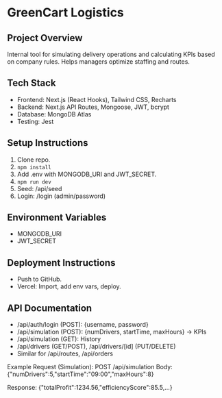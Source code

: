 # GreenCart Logistics

## Project Overview
Internal tool for simulating delivery operations and calculating KPIs based on company rules. Helps managers optimize staffing and routes.

## Tech Stack
- Frontend: Next.js (React Hooks), Tailwind CSS, Recharts
- Backend: Next.js API Routes, Mongoose, JWT, bcrypt
- Database: MongoDB Atlas
- Testing: Jest

## Setup Instructions
1. Clone repo.
2. `npm install`
3. Add .env with MONGODB_URI and JWT_SECRET.
4. `npm run dev`
5. Seed: /api/seed
6. Login: /login (admin/password)

## Environment Variables
- MONGODB_URI
- JWT_SECRET

## Deployment Instructions
- Push to GitHub.
- Vercel: Import, add env vars, deploy.

## API Documentation
- /api/auth/login (POST): {username, password}
- /api/simulation (POST): {numDrivers, startTime, maxHours} → KPIs
- /api/simulation (GET): History
- /api/drivers (GET/POST), /api/drivers/[id] (PUT/DELETE)
- Similar for /api/routes, /api/orders

Example Request (Simulation):
POST /api/simulation
Body: {"numDrivers":5,"startTime":"09:00","maxHours":8}

Response: {"totalProfit":1234.56,"efficiencyScore":85.5,...}